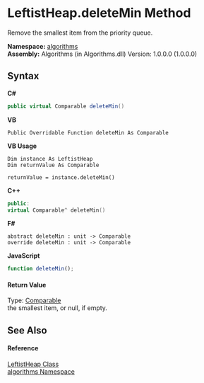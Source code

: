 # LeftistHeap.deleteMin Method 
 

Remove the smallest item from the priority queue.

**Namespace:**&nbsp;<a href="82f88b43-fdc9-bc99-9558-75fce96d448f">algorithms</a><br />**Assembly:**&nbsp;Algorithms (in Algorithms.dll) Version: 1.0.0.0 (1.0.0.0)

## Syntax

**C#**<br />
``` C#
public virtual Comparable deleteMin()
```

**VB**<br />
``` VB
Public Overridable Function deleteMin As Comparable
```

**VB Usage**<br />
``` VB Usage
Dim instance As LeftistHeap
Dim returnValue As Comparable

returnValue = instance.deleteMin()
```

**C++**<br />
``` C++
public:
virtual Comparable^ deleteMin()
```

**F#**<br />
``` F#
abstract deleteMin : unit -> Comparable 
override deleteMin : unit -> Comparable 
```

**JavaScript**<br />
``` JavaScript
function deleteMin();
```


#### Return Value
Type: <a href="6dcffa06-805a-b637-3ea2-da53324cd88f">Comparable</a><br />the smallest item, or null, if empty.

## See Also


#### Reference
<a href="fa17c71d-1031-4bd6-9a29-262bde19fa7d">LeftistHeap Class</a><br /><a href="82f88b43-fdc9-bc99-9558-75fce96d448f">algorithms Namespace</a><br />